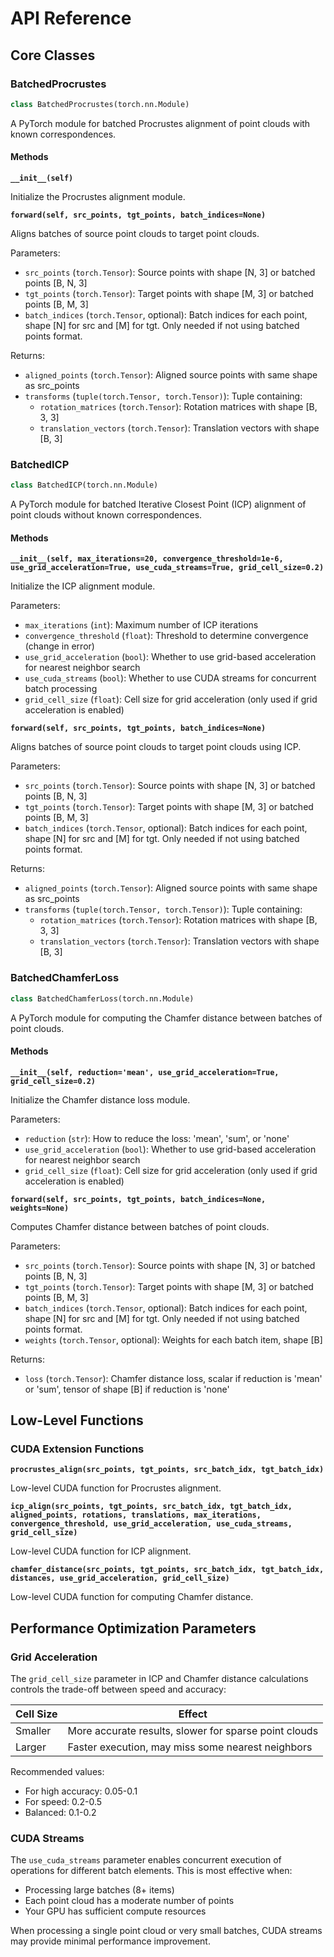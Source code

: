 # API Reference

## Core Classes

### BatchedProcrustes

```python
class BatchedProcrustes(torch.nn.Module)
```

A PyTorch module for batched Procrustes alignment of point clouds with known correspondences.

#### Methods

**`__init__(self)`**

Initialize the Procrustes alignment module.

**`forward(self, src_points, tgt_points, batch_indices=None)`**

Aligns batches of source point clouds to target point clouds.

Parameters:
- `src_points` (`torch.Tensor`): Source points with shape [N, 3] or batched points [B, N, 3]
- `tgt_points` (`torch.Tensor`): Target points with shape [M, 3] or batched points [B, M, 3]
- `batch_indices` (`torch.Tensor`, optional): Batch indices for each point, shape [N] for src and [M] for tgt. Only needed if not using batched points format.

Returns:
- `aligned_points` (`torch.Tensor`): Aligned source points with same shape as src_points
- `transforms` (`tuple(torch.Tensor, torch.Tensor)`): Tuple containing:
  - `rotation_matrices` (`torch.Tensor`): Rotation matrices with shape [B, 3, 3]
  - `translation_vectors` (`torch.Tensor`): Translation vectors with shape [B, 3]

### BatchedICP

```python
class BatchedICP(torch.nn.Module)
```

A PyTorch module for batched Iterative Closest Point (ICP) alignment of point clouds without known correspondences.

#### Methods

**`__init__(self, max_iterations=20, convergence_threshold=1e-6, use_grid_acceleration=True, use_cuda_streams=True, grid_cell_size=0.2)`**

Initialize the ICP alignment module.

Parameters:
- `max_iterations` (`int`): Maximum number of ICP iterations
- `convergence_threshold` (`float`): Threshold to determine convergence (change in error)
- `use_grid_acceleration` (`bool`): Whether to use grid-based acceleration for nearest neighbor search
- `use_cuda_streams` (`bool`): Whether to use CUDA streams for concurrent batch processing
- `grid_cell_size` (`float`): Cell size for grid acceleration (only used if grid acceleration is enabled)

**`forward(self, src_points, tgt_points, batch_indices=None)`**

Aligns batches of source point clouds to target point clouds using ICP.

Parameters:
- `src_points` (`torch.Tensor`): Source points with shape [N, 3] or batched points [B, N, 3]
- `tgt_points` (`torch.Tensor`): Target points with shape [M, 3] or batched points [B, M, 3]
- `batch_indices` (`torch.Tensor`, optional): Batch indices for each point, shape [N] for src and [M] for tgt. Only needed if not using batched points format.

Returns:
- `aligned_points` (`torch.Tensor`): Aligned source points with same shape as src_points
- `transforms` (`tuple(torch.Tensor, torch.Tensor)`): Tuple containing:
  - `rotation_matrices` (`torch.Tensor`): Rotation matrices with shape [B, 3, 3]
  - `translation_vectors` (`torch.Tensor`): Translation vectors with shape [B, 3]

### BatchedChamferLoss

```python
class BatchedChamferLoss(torch.nn.Module)
```

A PyTorch module for computing the Chamfer distance between batches of point clouds.

#### Methods

**`__init__(self, reduction='mean', use_grid_acceleration=True, grid_cell_size=0.2)`**

Initialize the Chamfer distance loss module.

Parameters:
- `reduction` (`str`): How to reduce the loss: 'mean', 'sum', or 'none'
- `use_grid_acceleration` (`bool`): Whether to use grid-based acceleration for nearest neighbor search
- `grid_cell_size` (`float`): Cell size for grid acceleration (only used if grid acceleration is enabled)

**`forward(self, src_points, tgt_points, batch_indices=None, weights=None)`**

Computes Chamfer distance between batches of point clouds.

Parameters:
- `src_points` (`torch.Tensor`): Source points with shape [N, 3] or batched points [B, N, 3]
- `tgt_points` (`torch.Tensor`): Target points with shape [M, 3] or batched points [B, M, 3]
- `batch_indices` (`torch.Tensor`, optional): Batch indices for each point, shape [N] for src and [M] for tgt. Only needed if not using batched points format.
- `weights` (`torch.Tensor`, optional): Weights for each batch item, shape [B]

Returns:
- `loss` (`torch.Tensor`): Chamfer distance loss, scalar if reduction is 'mean' or 'sum', tensor of shape [B] if reduction is 'none'

## Low-Level Functions

### CUDA Extension Functions

**`procrustes_align(src_points, tgt_points, src_batch_idx, tgt_batch_idx)`**

Low-level CUDA function for Procrustes alignment.

**`icp_align(src_points, tgt_points, src_batch_idx, tgt_batch_idx, aligned_points, rotations, translations, max_iterations, convergence_threshold, use_grid_acceleration, use_cuda_streams, grid_cell_size)`**

Low-level CUDA function for ICP alignment.

**`chamfer_distance(src_points, tgt_points, src_batch_idx, tgt_batch_idx, distances, use_grid_acceleration, grid_cell_size)`**

Low-level CUDA function for computing Chamfer distance.

## Performance Optimization Parameters

### Grid Acceleration

The `grid_cell_size` parameter in ICP and Chamfer distance calculations controls the trade-off between speed and accuracy:

| Cell Size | Effect                                                    |
|-----------|------------------------------------------------------------|
| Smaller   | More accurate results, slower for sparse point clouds       |
| Larger    | Faster execution, may miss some nearest neighbors           |

Recommended values:
- For high accuracy: 0.05-0.1
- For speed: 0.2-0.5
- Balanced: 0.1-0.2

### CUDA Streams

The `use_cuda_streams` parameter enables concurrent execution of operations for different batch elements. This is most effective when:

- Processing large batches (8+ items)
- Each point cloud has a moderate number of points
- Your GPU has sufficient compute resources

When processing a single point cloud or very small batches, CUDA streams may provide minimal performance improvement.